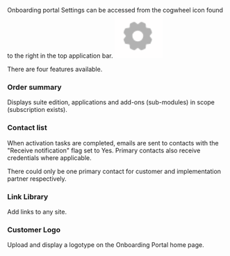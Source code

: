 Onboarding portal Settings can be accessed from the cogwheel icon found to the right in the top application bar.   ![](../../images/Cogwheelicon.png)

There are four features available.

### Order summary

Displays suite edition, applications and add-ons (sub-modules) in scope (subscription exists).

### Contact list 

When activation tasks are completed, emails are sent to contacts with the "Receive notification" flag set to Yes. Primary contacts also receive credentials where applicable. 

There could only be one primary contact for customer and implementation partner respectively.  

### Link Library

Add links to any site.

### Customer Logo

Upload and display a logotype on the Onboarding Portal home page.
